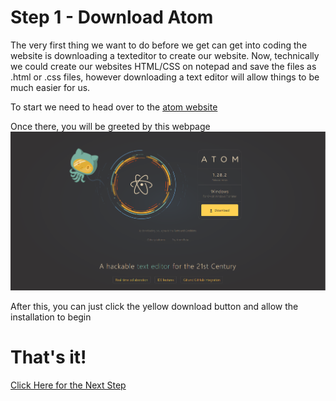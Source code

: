 # Step 1 - Download Atom

The very first thing we want to do before we get can get into coding the website is downloading a texteditor to create our website. Now, technically we could create our websites HTML/CSS on notepad and save the files as .html or .css files, however downloading a text editor will allow things to be much easier for us.

To start we need to head over to the [atom website](atom.io)

Once there, you will be greeted by this webpage
![Atom Website](https://github.com/theonegk/Final-Project/blob/master/Atom-Website.PNG)

After this, you can just click the yellow download button and allow the installation to begin

# That's it!
[Click Here for the Next Step](https://github.com/theonegk/Final-Project/blob/master/Step%202%20-%20HTML.md)
